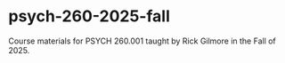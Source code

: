 # psych-260-2025-fall
Course materials for PSYCH 260.001 taught by Rick Gilmore in the Fall of 2025.
